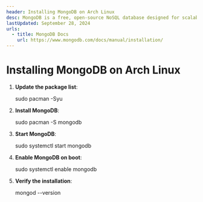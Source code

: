 ```yaml
---
header: Installing MongoDB on Arch Linux
desc: MongoDB is a free, open-source NoSQL database designed for scalability and flexibility, storing data in a document-oriented format using JSON-like structures.
lastUpdated: September 28, 2024
urls:
  - title: MongoDB Docs
    url: https://www.mongodb.com/docs/manual/installation/
---
```


# Installing MongoDB on Arch Linux

1. **Update the package list**:

   sudo pacman -Syu

2. **Install MongoDB**:

   sudo pacman -S mongodb

3. **Start MongoDB**:

   sudo systemctl start mongodb

4. **Enable MongoDB on boot**:

   sudo systemctl enable mongodb

5. **Verify the installation**:

   mongod --version
